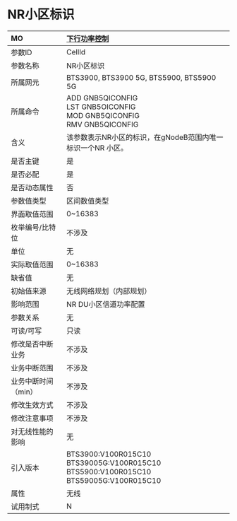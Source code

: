 # NR小区标识<table><thread><tr><th align = "left">MO</th><th align = "left"><a href = "index.html#NR小区标识-1">下行功率控制</a></td></tr></thread><tbody><tr><td>参数ID</td><td>CellId</td></tr><tr><td>参数名称</td><td>NR小区标识</td></tr><tr><td>所属网元</td><td>BTS3900, BTS3900 5G, BTS5900, BTS5900 5G</td></tr><tr><td>所属命令</td><td>ADD GNB5QICONFIG<br>LST GNB5OICONFIG<br>MOD GNB5QICONFIG<br>RMV GNB5QICONFIG</td></tr><tr><td>含义</td><td>该参数表示NR小区的标识，在gNodeB范围内唯一标识一个NR 小区。</td></tr><tr><td>是否主键</td><td>是</td></tr><tr><td>是否必配</td><td>是</td></tr><tr><td>是否动态属性</td><td>否</td></tr><tr><td>参数值类型</td><td>区间数值类型</td></tr><tr><td>界面取值范围</td><td>0~16383</td></tr><tr><td>枚举编号/比特位</td><td>不涉及</td></tr><tr><td>单位</td><td>无</td></tr><tr><td>实际取值范围</td><td>0~16383</td></tr><tr><td>缺省值</td><td>无</td></tr><tr><td>初始值来源</td><td>无线网络规划（内部规划）</td></tr><tr><td>影响范围</td><td>NR DU小区信道功率配置</td></tr><tr><td>参数关系</td><td>无</td></tr><tr><td>可读/可写</td><td>只读</td></tr><tr><td>修改是否中断业务</td><td>不涉及</td></tr><tr><td>业务中断范围</td><td>不涉及</td></tr><tr><td>业务中断时间（min）</td><td>不涉及</td></tr><tr><td>修改生效方式</td><td>不涉及</td></tr><tr><td>修改注意事项</td><td>不涉及</td></tr><tr><td>对无线性能的影响</td><td>无</td></tr><tr><td>引入版本</td><td>BTS3900:V100R015C10<br>BTS39005G:V100R015C10<br>BTS5900:V100R015C10<br>BTS59005G:V100R015C10</td></tr><tr><td>属性</td><td>无线</td></tr><tr><td>试用制式</td><td>N</td></tr></tbody></table>